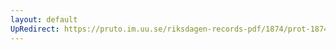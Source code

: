 ```yaml
---
layout: default
UpRedirect: https://pruto.im.uu.se/riksdagen-records-pdf/1874/prot-1874--fk--507.pdf
---
```

